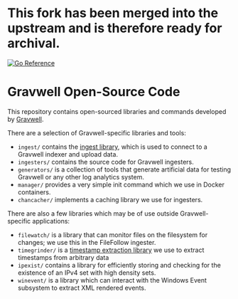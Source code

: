 # This fork has been merged into the upstream and is therefore ready for archival.

[![Go Reference](https://pkg.go.dev/badge/github.com/gravwell/gravwell/v3.svg)](https://pkg.go.dev/github.com/gravwell/gravwell/v3)

# Gravwell Open-Source Code

This repository contains open-sourced libraries and commands developed by [Gravwell](https://gravwell.io).

There are a selection of Gravwell-specific libraries and tools:

* `ingest/` contains the [ingest library](https://pkg.go.dev/github.com/gravwell/gravwell/v3/ingest?tab=doc), which is used to connect to a Gravwell indexer and upload data.
* `ingesters/` contains the source code for Gravwell ingesters.
* `generators/` is a collection of tools that generate artificial data for testing Gravwell or any other log analytics system.
* `manager/` provides a very simple init command which we use in Docker containers.
* `chancacher/` implements a caching library we use for ingesters.

There are also a few libraries which may be of use outside Gravwell-specific applications:

* `filewatch/` is a library that can monitor files on the filesystem for changes; we use this in the FileFollow ingester.
* `timegrinder/` is a [timestamp extraction library](https://pkg.go.dev/github.com/gravwell/gravwell/v3/timegrinder) we use to extract timestamps from arbitrary data
* `ipexist/` contains a library for efficiently storing and checking for the existence of an IPv4 set with high density sets.
* `winevent/` is a library which can interact with the Windows Event subsystem to extract XML rendered events.
